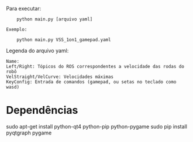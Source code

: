 Para executar:

		python main.py [arquivo yaml]

	Exemplo:

		python main.py VSS_1on1_gamepad.yaml

Legenda do arquivo yaml:

	Name:
	Left/Right: Tópicos do ROS correspondentes a velocidade das rodas do robô
	VelStraight/VelCurve: Velocidades máximas
	KeyConfig: Entrada de comandos (gamepad, ou setas no teclado como wasd)


# Dependências
sudo apt-get install python-qt4 python-pip python-pygame
sudo pip install pyqtgraph pygame
